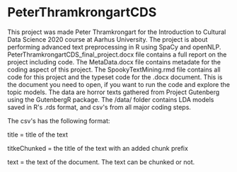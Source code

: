 # PeterThramkrongartCDS
This project was made Peter Thramkrongart for the Introduction to Cultural Data Science 2020 course at Aarhus University.
The project is about performing advanced text preprocessing in R using SpaCy and openNLP.
PeterThramkrongartCDS_final_project.docx file contains a full report on the project including code.
The MetaData.docx file contains metadate for the coding aspect of this project.
The SpookyTextMining.rmd file contains all code for this project and the typeset code for the .docx document.
This is the document you need to open, if you want to run the code and explore the topic models.
The data are horror texts gathered from Project Gutenberg using the GutenbergR package. 
The /data/ folder contains LDA models saved in R's .rds format, and csv's from all major coding steps.

The csv's has the following format:

title = title of the text

titkeChunked = the title of the text with an added chunk prefix

text = the text of the document. The text can be chunked or not.
